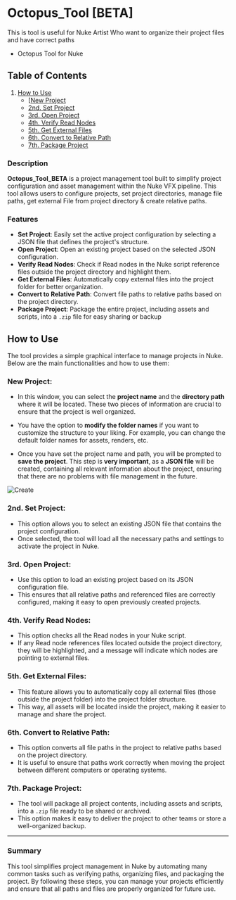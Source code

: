 # Octopus_Tool [BETA]
This is tool is useful for Nuke Artist Who want to organize their project files and have correct paths
- Octopus Tool for Nuke

## Table of Contents

1. [How to Use](#how-to-use)
   - [[New Project](#new-project)
   - [2nd. Set Project](#2nd-set-project)
   - [3rd. Open Project](#3rd-open-project)
   - [4th. Verify Read Nodes](#4th-verify-read-nodes)
   - [5th. Get External Files](#5th-get-external-files)
   - [6th. Convert to Relative Path](#6th-convert-to-relative-path)
   - [7th. Package Project](#7th-package-project)

### Description

**Octopus_Tool_BETA** is a project management tool built to simplify project configuration and asset management within the Nuke VFX pipeline. This tool allows users to configure projects, set project directories, manage file paths, get external File from project directory &  create relative paths.
### Features

- **Set Project**: Easily set the active project configuration by selecting a JSON file that defines the project's structure.
- **Open Project**: Open an existing project based on the selected JSON configuration.
- **Verify Read Nodes**: Check if Read nodes in the Nuke script reference files outside the project directory and highlight them.
- **Get External Files**: Automatically copy external files into the project folder for better organization.
- **Convert to Relative Path**: Convert file paths to relative paths based on the project directory.
- **Package Project**: Package the entire project, including assets and scripts, into a `.zip` file for easy sharing or backup


## How to Use

The tool provides a simple graphical interface to manage projects in Nuke. Below are the main functionalities and how to use them:

### New Project:

- In this window, you can select the **project name** and the **directory path** where it will be located. These two pieces of information are crucial to ensure that the project is well organized.

- You have the option to **modify the folder names** if you want to customize the structure to your liking. For example, you can change the default folder names for assets, renders, etc.

- Once you have set the project name and path, you will be prompted to **save the project**. This step is **very important**, as a **JSON file** will be created, containing all relevant information about the project, ensuring that there are no problems with file management in the future.

![Create](https://github.com/user-attachments/assets/aaa89e40-acfb-41d1-b716-8e9d19e2ddd3)

### 2nd. Set Project:

- This option allows you to select an existing JSON file that contains the project configuration.
- Once selected, the tool will load all the necessary paths and settings to activate the project in Nuke.

### 3rd. Open Project:

- Use this option to load an existing project based on its JSON configuration file.
- This ensures that all relative paths and referenced files are correctly configured, making it easy to open previously created projects.

### 4th. Verify Read Nodes:

- This option checks all the Read nodes in your Nuke script.
- If any Read node references files located outside the project directory, they will be highlighted, and a message will indicate which nodes are pointing to external files.

### 5th. Get External Files:

- This feature allows you to automatically copy all external files (those outside the project folder) into the project folder structure.
- This way, all assets will be located inside the project, making it easier to manage and share the project.

### 6th. Convert to Relative Path:

- This option converts all file paths in the project to relative paths based on the project directory.
- It is useful to ensure that paths work correctly when moving the project between different computers or operating systems.

### 7th. Package Project:

- The tool will package all project contents, including assets and scripts, into a `.zip` file ready to be shared or archived.
- This option makes it easy to deliver the project to other teams or store a well-organized backup.

---

### Summary

This tool simplifies project management in Nuke by automating many common tasks such as verifying paths, organizing files, and packaging the project. By following these steps, you can manage your projects efficiently and ensure that all paths and files are properly organized for future use.

